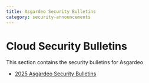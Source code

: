 ```yaml
---
title: Asgardeo Security Bulletins
category: security-announcements
---
```


# Cloud Security Bulletins

This section contains the security bulletins for Asgardeo

* [2025 Asgardeo Security Bulletins]({{#base_path#}}/security-announcements//cloud-security-bulletins/asgardeo/2025/asgardeo-2025-h1.md)
